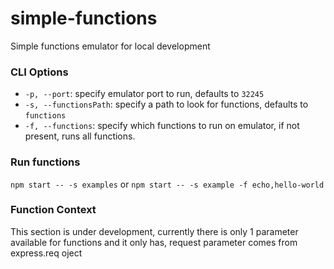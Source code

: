 # simple-functions
Simple functions emulator for local development

### CLI Options
  - `-p, --port`: specify emulator port to run, defaults to `32245`
  - `-s, --functionsPath`: specify a path to look for functions, defaults to `functions`
  - `-f, --functions`: specify which functions to run on emulator, if not present, runs all functions.


### Run functions
  `npm start -- -s examples` or `npm start -- -s example -f echo,hello-world`


### Function Context
This section is under development, currently there is only 1 parameter available for functions and it only has, request parameter comes from express.req oject
